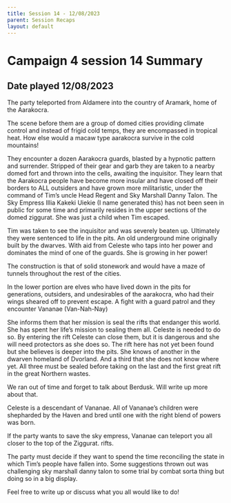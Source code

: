 ```yaml
---
title: Session 14 - 12/08/2023
parent: Session Recaps
layout: default
---
```


# Campaign 4 session 14 Summary
## Date played 12/08/2023

The party teleported from Aldamere into the country of Aramark, home of the Aarakocra.

The scene before them are a group of domed cities providing climate control and instead of frigid cold temps, they are encompassed in tropical heat.  How else would a macaw type aarakocra survive in the cold mountains!

They encounter a dozen Aarakocra guards, blasted by a hypnotic pattern and surrender.  Stripped of their gear and garb they are taken to a nearby domed fort and thrown into the cells, awaiting the inquisitor.  They learn that the Aarakocra people have become more insular and have closed off their borders to ALL outsiders and have grown more militaristic, under the command of Tim’s uncle Head Regent and Sky Marshall Danny Talon.  The Sky Empress Illia Kakeki Uiekie (I name generated this) has not been seen in public for some time and primarily resides in the upper sections of the domed ziggurat.  She was just a child when Tim escaped.

Tim was taken to see the inquisitor and was severely beaten up.  Ultimately they were sentenced to life in the pits.  An old underground mine originally built by the dwarves.   With aid from Celeste who taps into her power and dominates the mind of one of the guards. She is growing in her power!

The construction is that of solid stonework and would have a maze of tunnels throughout the rest of the cities.

In the lower portion are elves who have lived down in the pits for generations, outsiders, and undesirables of the aarakocra, who had their wings sheared off to prevent escape.  A fight with a guard patrol and they encounter Vananae (Van-Nah-Nay) 

She informs them that her mission is seal the rifts that endanger this world.  She has spent her life’s mission to sealing them all.  Celeste is needed to do so.  By entering the rift Celeste can close them, but it is dangerous and she will need protectors as she does so.  The rift here has not yet been found but she believes is deeper into the pits.  She knows of another in the dwarven homeland of Dvorland.  And a third that she does not know where yet.  All three must be sealed before taking on the last and the first great rift in the great Northern wastes.

We ran out of time and forget to talk about Berdusk.  Will write up more about that.

Celeste is a descendant of Vananae.  All of Vananae’s children were shepharded by the Haven and bred until one with the right blend of powers was born.

If the party wants to save the sky empress, Vananae can teleport you all closer to the top of the Ziggurat.  rifts.

The party must decide if they want to spend the time reconciling the state in which Tim’s people have fallen into.  Some suggestions thrown out was challenging sky marshall danny talon to some trial by combat sorta thing but doing so in a big display.

Feel free to write up or discuss what you all would like to do!